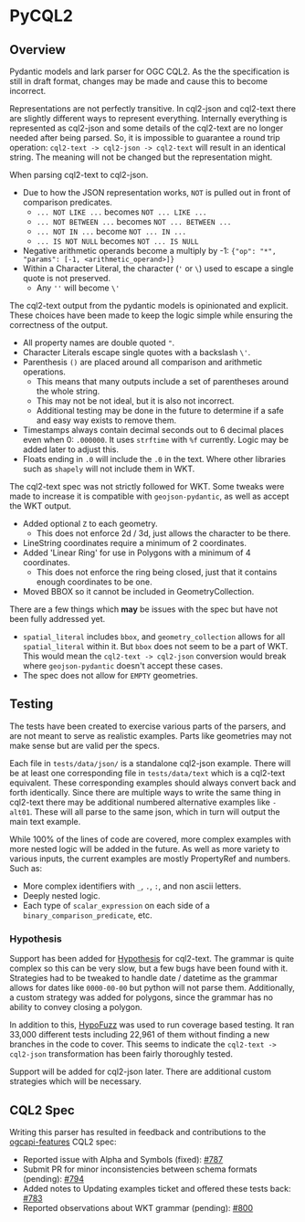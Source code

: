 # PyCQL2

## Overview

Pydantic models and lark parser for OGC CQL2. As the the specification is still in draft format, changes may be made and cause this to become incorrect.

Representations are not perfectly transitive. In cql2-json and cql2-text there are slightly different ways to represent everything. Internally everything is represented as cql2-json and some details of the cql2-text are no longer needed after being parsed. So, it is impossible to guarantee a round trip operation: `cql2-text -> cql2-json -> cql2-text` will result in an identical string. The meaning will not be changed but the representation might.

When parsing cql2-text to cql2-json.

- Due to how the JSON representation works, `NOT` is pulled out in front of comparison predicates.
    - `... NOT LIKE ...` becomes `NOT ... LIKE ...`
    - `... NOT BETWEEN ...` becomes `NOT ... BETWEEN ...`
    - `... NOT IN ...` become `NOT ... IN ...`
    - `... IS NOT NULL` becomes `NOT ... IS NULL`
- Negative arithmetic operands become a multiply by -1: `{"op": "*", "params": [-1, <arithmetic_operand>]}`
- Within a Character Literal, the character (`'` or `\`) used to escape a single quote is not preserved.
    - Any `''` will become `\'`

The cql2-text output from the pydantic models is opinionated and explicit. These choices have been made to keep the logic simple while ensuring the correctness of the output.

- All property names are double quoted `"`.
- Character Literals escape single quotes with a backslash `\'`.
- Parenthesis `()` are placed around all comparison and arithmetic operations.
    - This means that many outputs include a set of parentheses around the whole string.
    - This may not be not ideal, but it is also not incorrect.
    - Additional testing may be done in the future to determine if a safe and easy way exists to remove them.
- Timestamps always contain decimal seconds out to 6 decimal places even when 0: `.000000`. It uses `strftime` with `%f` currently. Logic may be added later to adjust this.
- Floats ending in `.0` will include the `.0` in the text. Where other libraries such as `shapely` will not include them in WKT.

The cql2-text spec was not strictly followed for WKT. Some tweaks were made to increase it is compatible with `geojson-pydantic`, as well as accept the WKT output.

- Added optional `Z` to each geometry.
    - This does not enforce 2d / 3d, just allows the character to be there.
- LineString coordinates require a minimum of 2 coordinates.
- Added 'Linear Ring' for use in Polygons with a minimum of 4 coordinates.
    - This does not enforce the ring being closed, just that it contains enough coordinates to be one.
- Moved BBOX so it cannot be included in GeometryCollection.

There are a few things which **may** be issues with the spec but have not been fully addressed yet.

- `spatial_literal` includes `bbox`, and `geometry_collection` allows for all `spatial_literal` within it. But `bbox` does not seem to be a part of WKT. This would mean the `cql2-text -> cql2-json` conversion would break where `geojson-pydantic` doesn't accept these cases.
- The spec does not allow for `EMPTY` geometries.

## Testing

The tests have been created to exercise various parts of the parsers, and are not meant to serve as realistic examples. Parts like geometries may not make sense but are valid per the specs.

Each file in `tests/data/json/` is a standalone cql2-json example. There will be at least one corresponding file in `tests/data/text` which is a cql2-text equivalent. These corresponding examples should always convert back and forth identically. Since there are multiple ways to write the same thing in cql2-text there may be additional numbered alternative examples like `-alt01`. These will all parse to the same json, which in turn will output the main text example.

While 100% of the lines of code are covered, more complex examples with more nested logic will be added in the future. As well as more variety to various inputs, the current examples are mostly PropertyRef and numbers. Such as:

- More complex identifiers with `_`, `.`, `:`, and non ascii letters.
- Deeply nested logic.
- Each type of `scalar_expression` on each side of a `binary_comparison_predicate`, etc.

### Hypothesis

Support has been added for [Hypothesis](https://hypothesis.readthedocs.io/en/latest/) for cql2-text. The grammar is quite complex so this can be very slow, but a few bugs have been found with it. Strategies had to be tweaked to handle date / datetime as the grammar allows for dates like `0000-00-00` but python will not parse them. Additionally, a custom strategy was added for polygons, since the grammar has no ability to convey closing a polygon.

In addition to this, [HypoFuzz](https://hypofuzz.com/) was used to run coverage based testing. It ran 33,000 different tests including 22,961 of them without finding a new branches in the code to cover. This seems to indicate the `cql2-text -> cql2-json` transformation has been fairly thoroughly tested.

Support will be added for cql2-json later. There are additional custom strategies which will be necessary.

## CQL2 Spec

Writing this parser has resulted in feedback and contributions to the [ogcapi-features](https://github.com/opengeospatial/ogcapi-features) CQL2 spec:

- Reported issue with Alpha and Symbols (fixed): [#787](https://github.com/opengeospatial/ogcapi-features/issues/787)
- Submit PR for minor inconsistencies between schema formats (pending): [#794](https://github.com/opengeospatial/ogcapi-features/pull/794)
- Added notes to Updating examples ticket and offered these tests back: [#783](https://github.com/opengeospatial/ogcapi-features/issues/783)
- Reported observations about WKT grammar (pending): [#800](https://github.com/opengeospatial/ogcapi-features/issues/800)
